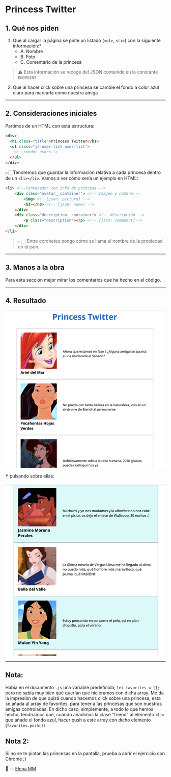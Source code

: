 # Princess Twitter 
## 1. Qué nos piden
1. Que al cargar la página se pinte un listado (`<ul>`, `<li>`) con  la siguiente información:*
   -  A. Nombre
   -  B. Foto
   - C. Comentario de la princesa

>  ⚠️ Esta información se recoge del JSON contenido en la constante `ENDPOINT`

2. Que al hacer click sobre una princesa se cambie el fondo a color azul claro para marcarla como nuestra amiga

---

## 2. Consideraciones iniciales

Partimos de un HTML con esta estructura:

```html
<div>
  <h1 class="title">Princess Twitter</h1>
  <ul class="js-user-list user-list">
    <!--render users-->
  </ul>
</div>
```

 👉🏻Tendremos que guardar la información relativa a cada princesa dentro de un `<li></li>`. Vamos a ver cómo sería un ejemplo en HTML:

```html
<li> <!--Contenedor con info de princesa --> 
	<div class="avatar__container"> <!-- Imagen y nombre--> 
		<img> <!--[json: picture] --> 
		<h3></h3> <!-- [json: name] --> 
	</div>
	<div class="description__container"> <!-- descripción -->
		<p class="description"></p> <!-- [json: commennt]-->
	</div>
</li>
```

>  👉🏻 Entre corchetes pongo cómo se llama el nombre de la propiedad en el json.

---

## 3. Manos a la obra

Para esta sección mejor mirar los comentarios que he hecho en el código. 

---

## 4. Resultado

![image-20200703153625583](./image-20200703153625583.png)



 Y pulsando sobre ellas:

![image-20200703153718734](./image-20200703153718734.png)

---

## Nota:

Había en el documento `.js` una variable predefinida, `let favorites = [];` pero no sabía muy bien qué querían que hiciéramos con dicha array. Me da la impresión de que quizá cuando hacemos click sobre una princesa, esta se añada al array de favorites, para tener a las princesas que son nuestras amigas controladas. En dicho caso, simplemente, a todo lo que hemos hecho, tendríamos que, cuando añadimos la clase "friend" al elemento `<li>` que añade el fondo azul, hacer push a este array con dicho elemento (`favorites.push()`)

## Nota 2:

Si no se te pintan las princesas en la pantalla, prueba a abrir el ejercicio con Chrome ;) 

🦊 — [Elena MM](https://github.com/elemarmar)